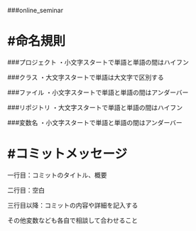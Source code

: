 ###online_seminar

#命名規則
============

###プロジェクト
・小文字スタートで単語と単語の間はハイフン

###クラス
・大文字スタートで単語は大文字で区別する

###ファイル
・小文字スタートで単語と単語の間はアンダーバー

###リポジトリ
・大文字スタートで単語と単語の間はハイフン

###変数名
・小文字スタートで単語と単語の間はアンダーバー

#コミットメッセージ
==================
一行目：コミットのタイトル、概要

二行目：空白

三行目以降：コミットの内容や詳細を記入する


その他変数なども各自で相談して合わせること
